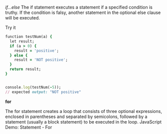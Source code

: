 *if...else*
The if statement executes a statement if a specified condition is truthy. If the condition is falsy, another statement in the optional else clause will be executed.


Try it
<picture>
```ruby
function testNum(a) {
  let result;
  if (a > 0) {
    result = 'positive';
  } else {
    result = 'NOT positive';
  }
  return result;
}


console.log(testNum(-5));
// expected output: "NOT positive"
```
</picture>


**for**

The for statement creates a loop that consists of three optional expressions, enclosed in parentheses and separated by semicolons, followed by a statement (usually a block statement) to be executed in the loop.
JavaScript Demo: Statement - For


